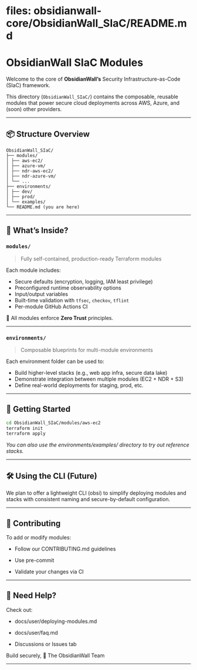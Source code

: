 # files: obsidianwall-core/ObsidianWall_SIaC/README.md


# ObsidianWall SIaC Modules

Welcome to the core of **ObsidianWall’s** Security Infrastructure-as-Code (SIaC) framework.

This directory (`ObsidianWall_SIaC/`) contains the composable, reusable modules that power secure cloud deployments across AWS, Azure, and (soon) other providers.

---

## 📦 Structure Overview
```
ObsidianWall_SIaC/
├── modules/
│ ├── aws-ec2/
│ ├── azure-vm/
│ ├── ndr-aws-ec2/
│ ├── ndr-azure-vm/
│ └── ...
├── environments/
│ ├── dev/
│ ├── prod/
│ └── examples/
└── README.md (you are here)
```

---

## 🧱 What’s Inside?

### `modules/`
> Fully self-contained, production-ready Terraform modules

Each module includes:
- Secure defaults (encryption, logging, IAM least privilege)
- Preconfigured runtime observability options
- Input/output variables
- Built-time validation with `tfsec`, `checkov`, `tflint`
- Per-module GitHub Actions CI

🔐 All modules enforce **Zero Trust** principles.

---

### `environments/`
> Composable blueprints for multi-module environments

Each environment folder can be used to:
- Build higher-level stacks (e.g., web app infra, secure data lake)
- Demonstrate integration between multiple modules (EC2 + NDR + S3)
- Define real-world deployments for staging, prod, etc.

---

## 🚀 Getting Started

```bash
cd ObsidianWall_SIaC/modules/aws-ec2
terraform init
terraform apply
```
_You can also use the environments/examples/ directory to try out reference stacks._

----

## 🛠 Using the CLI (Future)
We plan to offer a lightweight CLI (obsi) to simplify deploying modules and stacks with consistent naming and secure-by-default configuration.

----

## 🤝 Contributing
To add or modify modules:

 - Follow our CONTRIBUTING.md guidelines

 - Use pre-commit

 - Validate your changes via CI

---


## 💬 Need Help?
Check out:

 - docs/user/deploying-modules.md

 - docs/user/faq.md

 - Discussions or Issues tab

Build securely,
🧱 The ObsidianWall Team

---